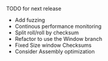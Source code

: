 TODO for next release
* Add fuzzing
* Continous performance monitoring
* Split roll/roll by checksum
* Refactor to use the Window branch
* Fixed Size window Checksums
* Consider Assembly optimization
